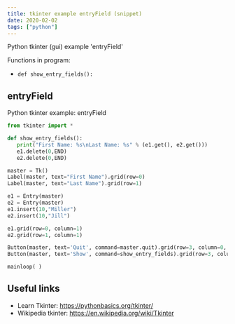 ```yaml
---
title: tkinter example entryField (snippet)
date: 2020-02-02
tags: ["python"]
---
```

Python tkinter (gui) example 'entryField'

Functions in program: 
* `def show_entry_fields():`

## entryField

Python tkinter example: entryField

```python
from tkinter import *

def show_entry_fields():
   print("First Name: %s\nLast Name: %s" % (e1.get(), e2.get()))
   e1.delete(0,END)
   e2.delete(0,END)

master = Tk()
Label(master, text="First Name").grid(row=0)
Label(master, text="Last Name").grid(row=1)

e1 = Entry(master)
e2 = Entry(master)
e1.insert(10,"Miller")
e2.insert(10,"Jill")

e1.grid(row=0, column=1)
e2.grid(row=1, column=1)

Button(master, text='Quit', command=master.quit).grid(row=3, column=0, sticky=W, pady=4)
Button(master, text='Show', command=show_entry_fields).grid(row=3, column=1, sticky=W, pady=4)

mainloop( )

```

## Useful links

- Learn Tkinter: https://pythonbasics.org/tkinter/
- Wikipedia tkinter: https://en.wikipedia.org/wiki/Tkinter
